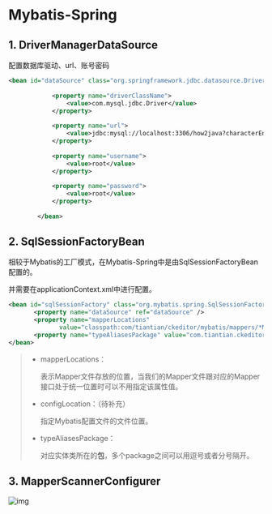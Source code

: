 # Mybatis-Spring

## 1. DriverManagerDataSource

配置数据库驱动、url、账号密码

```xml
<bean id="dataSource" class="org.springframework.jdbc.datasource.DriverManagerDataSource">
            
            <property name="driverClassName">
                <value>com.mysql.jdbc.Driver</value>
            </property>
            
            <property name="url">
                <value>jdbc:mysql://localhost:3306/how2java?characterEncoding=UTF-8</value>
            </property>
            
            <property name="username">
                <value>root</value>
            </property>
            
            <property name="password">
                <value>root</value>
            </property>
            
        </bean>
```



## 2. SqlSessionFactoryBean

相较于Mybatis的工厂模式，在Mybatis-Spring中是由SqlSessionFactoryBean配置的。

并需要在applicationContext.xml中进行配置。

```Xml
<bean id="sqlSessionFactory" class="org.mybatis.spring.SqlSessionFactoryBean">  
       <property name="dataSource" ref="dataSource" />  
       <property name="mapperLocations"  
              value="classpath:com/tiantian/ckeditor/mybatis/mappers/*Mapper.xml" />  
       <property name="typeAliasesPackage" value="com.tiantian.ckeditor.model" />  
</bean>
```

> - mapperLocations：
>
>   表示Mapper文件存放的位置，当我们的Mapper文件跟对应的Mapper接口处于统一位置时可以不用指定该属性值。
>
> - configLocation：（待补充）
>
>   指定Mybatis配置文件的文件位置。
>
> - typeAliasesPackage：
>
>   对应实体类所在的**包**，多个package之间可以用逗号或者分号隔开。

## 3. MapperScannerConfigurer

![img](https://img-blog.csdn.net/20180531192650426?watermark/2/text/aHR0cHM6Ly9ibG9nLmNzZG4ubmV0L2tldmluX2xvdmluZw==/font/5a6L5L2T/fontsize/400/fill/I0JBQkFCMA==/dissolve/70)